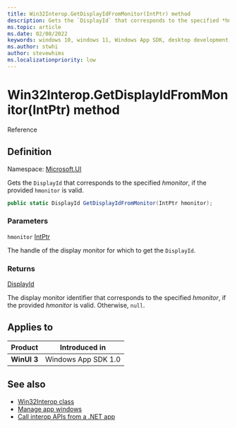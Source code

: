 ```yaml
---
title: Win32Interop.GetDisplayIdFromMonitor(IntPtr) method
description: Gets the `DisplayId` that corresponds to the specified *hmonitor*, if the provided `hmonitor` is valid.
ms.topic: article
ms.date: 02/08/2022
keywords: windows 10, windows 11, Windows App SDK, desktop development, winui, Windows UI Library, app sdk, C#, interop, Win32Interop.GetDisplayIdFromMonitor, GetDisplayIdFromMonitor
ms.author: stwhi
author: stevewhims
ms.localizationpriority: low
---
```


# Win32Interop.GetDisplayIdFromMonitor(IntPtr) method

Reference

## Definition

Namespace: [Microsoft.UI](microsoft.ui.md)

Gets the `DisplayId` that corresponds to the specified *hmonitor*, if the provided `hmonitor` is valid.

```csharp
public static DisplayId GetDisplayIdFromMonitor(IntPtr hmonitor);
```

### Parameters

`hmonitor` [IntPtr](/dotnet/api/system.intptr)

The handle of the display monitor for which to get the `DisplayId`.

### Returns

[DisplayId](/windows/windows-app-sdk/api/winrt/microsoft.ui.displayid)

The display monitor identifier that corresponds to the specified *hmonitor*, if the provided *hmonitor* is valid. Otherwise, `null`.

## Applies to

| Product | Introduced in |
|-|-|
|**WinUI 3**|Windows App SDK 1.0|

## See also

* [Win32Interop class](microsoft.ui.win32interop.md)
* [Manage app windows](/windows/apps/windows-app-sdk/windowing/windowing-overview)
* [Call interop APIs from a .NET app](/windows/apps/desktop/modernize/winrt-com-interop-csharp)
